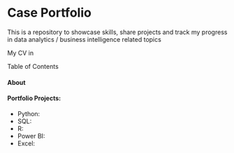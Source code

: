 # Case Portfolio
This is a repository to showcase skills, share projects and track my progress in data analytics / business intelligence related topics

My CV in

Table of Contents
#### About
#### Portfolio Projects:
  - Python: 
  - SQL: 
  - R: 
  - Power BI:
  - Excel:
